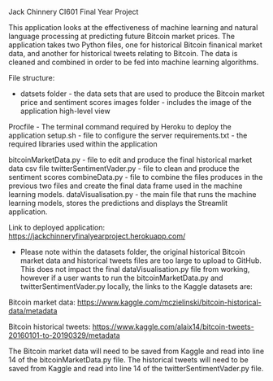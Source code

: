 Jack Chinnery CI601 Final Year Project

This application looks at the effectiveness of machine learning and natural language processing at predicting future Bitcoin market prices. The application takes two Python files, one for historical Bitcoin finanical market data, and another for historical tweets relating to Bitcoin. The data is cleaned and combined in order to be fed into machine learning algorithms.

File structure:

* datsets folder - the data sets that are used to produce the Bitcoin market price and sentiment scores
images folder - includes the image of the application high-level view

Procfile - The terminal command required by Heroku to deploy the application
setup.sh - file to configure the server
requirements.txt - the required libraries used within the application

bitcoinMarketData.py - file to edit and produce the final historical market data csv file
twitterSentimentVader.py - file to clean and produce the sentiment scores
combineData.py - file to combine the files produces in the previous two files and create the final data frame used in the machine learning models.
dataVisualisation.py - the main file that runs the machine learning models, stores the predictions and displays the Streamlit application.

Link to deployed application:
https://jackchinneryfinalyearproject.herokuapp.com/


* Please note within the datasets folder, the original historical Bitcoin market data and historical tweets files are too large to upload to GitHub. This does not impact the final dataVisualisation.py file from working, however if a user wants to run the bitcoinMarketData.py and twitterSentimentVader.py locally, the links to the Kaggle datasets are:

Bitcoin market data:
https://www.kaggle.com/mczielinski/bitcoin-historical-data/metadata

Bitcoin historical tweets:
https://www.kaggle.com/alaix14/bitcoin-tweets-20160101-to-20190329/metadata


The Bitcoin market data will need to be saved from Kaggle and read into line 14 of the bitcoinMarketData.py file.
The historical tweets will need to be saved from Kaggle and read into line 14 of the twitterSentimentVader.py file.
